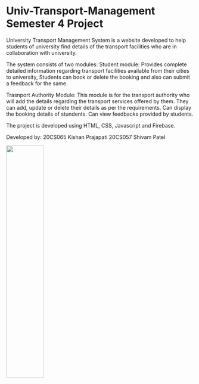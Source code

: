 # Univ-Transport-Management Semester 4 Project
University Transport Management System is a website developed to help students of university find details of the transport facilities who are in collaboration with 
university. 

The system consists of two modules:
Student module: Provides complete detailed information regarding transport facilities available from their cities to university,
                Students can book or delete the booking and also can submit a feedback for the same.

Trasnport Authority Module: This module is for the transport authority who will add the details regarding the transport services offered by them. 
                            They can add, update or delete their details as per the requirements.
                            Can display the booking details of stundents.
                            Can view feedbacks provided by students.

The project is developed using HTML, CSS, Javascript and Firebase.

Developed by:
20CS065 Kishan Prajapati
20CS057 Shivam Patel

<!-- ![Screenshot (6)](https://user-images.githubusercontent.com/88047746/223925716-5a01abc8-5bee-4181-8623-1eebaf376970.png) -->
<img src="https://user-images.githubusercontent.com/88047746/223925716-5a01abc8-5bee-4181-8623-1eebaf376970.png" width="100" height="40%">
